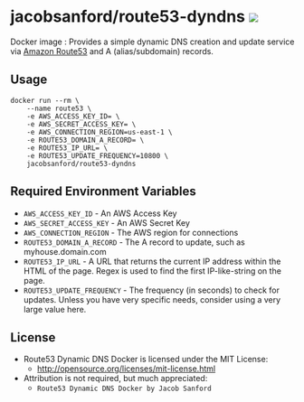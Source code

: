 # jacobsanford/route53-dyndns [![](https://images.microbadger.com/badges/image/jacobsanford/route53-dyndns:latest.svg)](http://microbadger.com/images/jacobsanford/route53-dyndns:latest "Get your own image badge on microbadger.com")
Docker image : Provides a simple dynamic DNS creation and update service via [Amazon Route53](http://aws.amazon.com/route53/) and A (alias/subdomain) records.

## Usage
```
docker run --rm \
    --name route53 \
    -e AWS_ACCESS_KEY_ID= \
    -e AWS_SECRET_ACCESS_KEY= \
    -e AWS_CONNECTION_REGION=us-east-1 \
    -e ROUTE53_DOMAIN_A_RECORD= \
    -e ROUTE53_IP_URL= \
    -e ROUTE53_UPDATE_FREQUENCY=10800 \
    jacobsanford/route53-dyndns
```

## Required Environment Variables
* `AWS_ACCESS_KEY_ID` - An AWS Access Key
* `AWS_SECRET_ACCESS_KEY` - An AWS Secret Key
* `AWS_CONNECTION_REGION` - The AWS region for connections
* `ROUTE53_DOMAIN_A_RECORD` - The A record to update, such as myhouse.domain.com
* `ROUTE53_IP_URL` - A URL that returns the current IP address within the HTML of the page. Regex is used to find the first IP-like-string on the page.
* `ROUTE53_UPDATE_FREQUENCY` - The frequency (in seconds) to check for updates. Unless you have very specific needs, consider using a very large value here.

## License
- Route53 Dynamic DNS Docker is licensed under the MIT License:
  - http://opensource.org/licenses/mit-license.html
- Attribution is not required, but much appreciated:
  - `Route53 Dynamic DNS Docker by Jacob Sanford`
